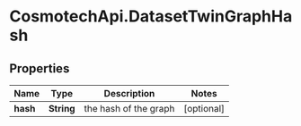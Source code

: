 # CosmotechApi.DatasetTwinGraphHash

## Properties

Name | Type | Description | Notes
------------ | ------------- | ------------- | -------------
**hash** | **String** | the hash of the graph | [optional] 


